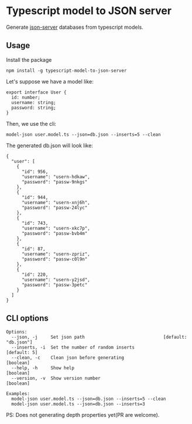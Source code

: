 # Typescript model to JSON server

Generate [json-server](https://github.com/typicode/json-server) databases from typescript models.

## Usage

Install the package
```
npm install -g typescript-model-to-json-server
```


Let's suppose we have a model like:

```
export interface User {
  id: number;
  username: string;
  password: string;
}
```

Then, we use the cli:

```
model-json user.model.ts --json=db.json --inserts=5 --clean
```

The generated db.json will look like:

```
{
  "user": [
    {
      "id": 956,
      "username": "usern-hdkaw",
      "password": "passw-9nkgs"
    },
    {
      "id": 944,
      "username": "usern-xnj6h",
      "password": "passw-24lyc"
    },
    {
      "id": 743,
      "username": "usern-xkc7p",
      "password": "passw-bvb4m"
    },
    {
      "id": 87,
      "username": "usern-zpriz",
      "password": "passw-c0l9n"
    },
    {
      "id": 220,
      "username": "usern-y2jsd",
      "password": "passw-3petc"
    }
  ]
}
```

## CLI options

```
Options:
  --json, -j     Set json path                              [default: "db.json"]
  --inserts, -i  Set the number of random inserts                   [default: 5]
  --clean, -c    Clean json before generating                          [boolean]
  --help, -h     Show help                                             [boolean]
  --version, -v  Show version number                                   [boolean]

Examples:
  model-json user.model.ts --json=db.json --inserts=5 --clean
  model-json user.model.ts --json=db.json --inserts=3
```

PS: Does not generating depth properties yet(PR are welcome).